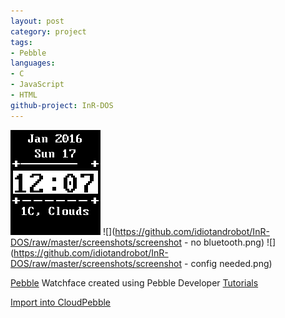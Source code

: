 ```yaml
---
layout: post
category: project
tags:
- Pebble
languages:
- C
- JavaScript
- HTML
github-project: InR-DOS
---
```

![](https://github.com/idiotandrobot/InR-DOS/raw/master/screenshots/screenshot.png) ![](https://github.com/idiotandrobot/InR-DOS/raw/master/screenshots/screenshot - no bluetooth.png) ![](https://github.com/idiotandrobot/InR-DOS/raw/master/screenshots/screenshot - config needed.png)

[Pebble](https://getpebble.com) Watchface created using Pebble Developer [Tutorials](https://developer.getpebble.com/tutorials/)

[Import into CloudPebble](https://cloudpebble.net/ide/import/github/idiotandrobot/inr-dos/)
